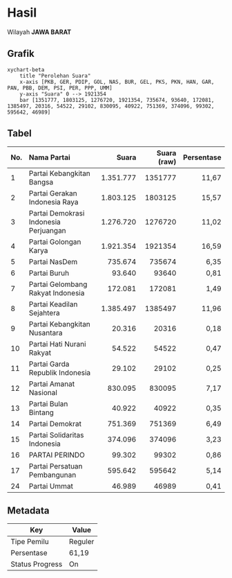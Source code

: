 # Hasil

Wilayah **JAWA BARAT**

## Grafik

```mermaid
xychart-beta
    title "Perolehan Suara"
    x-axis [PKB, GER, PDIP, GOL, NAS, BUR, GEL, PKS, PKN, HAN, GAR, PAN, PBB, DEM, PSI, PER, PPP, UMM]
    y-axis "Suara" 0 --> 1921354
    bar [1351777, 1803125, 1276720, 1921354, 735674, 93640, 172081, 1385497, 20316, 54522, 29102, 830095, 40922, 751369, 374096, 99302, 595642, 46989]
```

## Tabel

| No. | Nama Partai                           | Suara     | Suara (raw) | Persentase |
|:--- |:------------------------------------- | ---------:| -----------:| ----------:|
| 1   | Partai Kebangkitan Bangsa             | 1.351.777 | 1351777     | 11,67      |
| 2   | Partai Gerakan Indonesia Raya         | 1.803.125 | 1803125     | 15,57      |
| 3   | Partai Demokrasi Indonesia Perjuangan | 1.276.720 | 1276720     | 11,02      |
| 4   | Partai Golongan Karya                 | 1.921.354 | 1921354     | 16,59      |
| 5   | Partai NasDem                         | 735.674   | 735674      | 6,35       |
| 6   | Partai Buruh                          | 93.640    | 93640       | 0,81       |
| 7   | Partai Gelombang Rakyat Indonesia     | 172.081   | 172081      | 1,49       |
| 8   | Partai Keadilan Sejahtera             | 1.385.497 | 1385497     | 11,96      |
| 9   | Partai Kebangkitan Nusantara          | 20.316    | 20316       | 0,18       |
| 10  | Partai Hati Nurani Rakyat             | 54.522    | 54522       | 0,47       |
| 11  | Partai Garda Republik Indonesia       | 29.102    | 29102       | 0,25       |
| 12  | Partai Amanat Nasional                | 830.095   | 830095      | 7,17       |
| 13  | Partai Bulan Bintang                  | 40.922    | 40922       | 0,35       |
| 14  | Partai Demokrat                       | 751.369   | 751369      | 6,49       |
| 15  | Partai Solidaritas Indonesia          | 374.096   | 374096      | 3,23       |
| 16  | PARTAI PERINDO                        | 99.302    | 99302       | 0,86       |
| 17  | Partai Persatuan Pembangunan          | 595.642   | 595642      | 5,14       |
| 24  | Partai Ummat                          | 46.989    | 46989       | 0,41       |


## Metadata

| Key             | Value   |
| --------------- | ------- |
| Tipe Pemilu     | Reguler |
| Persentase      | 61,19   |
| Status Progress | On      |



